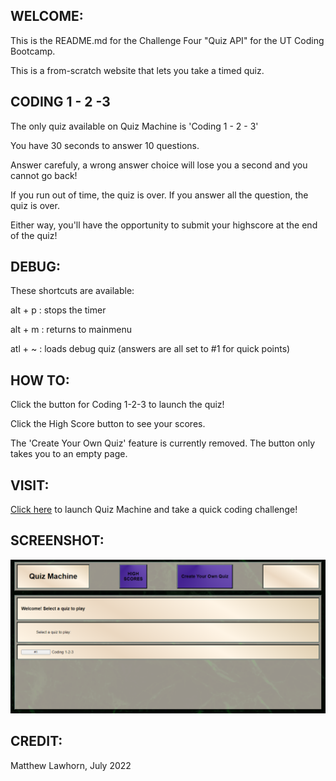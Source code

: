## WELCOME:
This is the README.md for the Challenge Four "Quiz API" for the UT Coding Bootcamp.

This is a from-scratch website that lets you take a timed quiz.

## CODING 1 - 2 -3
The only quiz available on Quiz Machine is 'Coding 1 - 2 - 3'

You have 30 seconds to answer 10 questions.

Answer carefuly, a wrong answer choice will lose you a second and you cannot go back!

If you run out of time, the quiz is over. If you answer all the question, the quiz is over.

Either way, you'll have the opportunity to submit your highscore at the end of the quiz!

## DEBUG:

These shortcuts are available:

alt + p : stops the timer

alt + m : returns to mainmenu

atl + ~ : loads debug quiz (answers are all set to #1 for quick points)

## HOW TO:
Click the button for Coding 1-2-3 to launch the quiz!

Click the High Score button to see your scores.

The 'Create Your Own Quiz' feature is currently removed. The button only takes you to an empty page.

## VISIT:

<a href="https://lawhornmatt.github.io/Ch4_TakeThisQuiz/" target="_blank">Click here</a> to launch Quiz Machine and take a quick coding challenge!


## SCREENSHOT:

<img src="./assets/images/quiz-machine-scrnsht.png" alt="Screenshot of Quiz Machine" width="550"/>

## CREDIT:
Matthew Lawhorn, July 2022